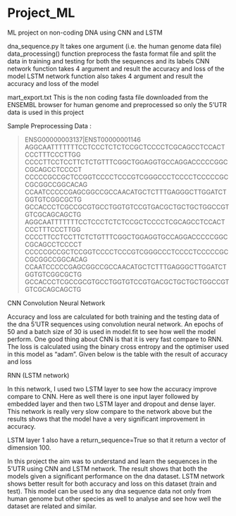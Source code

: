 # Project_ML

ML project on non-coding DNA using CNN and LSTM

dna_sequence.py
It takes one argument (i.e. the human genome data file) 
data_processing() function preprocess the fasta format file and split the data in training and testing for both the sequences and its labels 
CNN network function takes 4 argument and result the accuracy and loss of the model
LSTM network function also takes 4 argument and result the accuracy and loss of the model

mart_export.txt
	This is the non coding fasta file downloaded from the ENSEMBL browser for human genome and preprocessed so only the 5’UTR data is used in this project


Sample Preprocessing Data :

>ENSG00000003137|ENST00000001146
AGGCAATTTTTTTCCTCCCTCTCTCCGCTCCCCTCGCAGCCTCCACTCCCTTTCCCTTGG
CCCCTTCCTCCTTCTCTGTTTCGGCTGGAGGTGCCAGGACCCCCGGCCGCAGCCTCCCCT
CCCCCGCCGCTCCGGTCCCCTCCCGTCGGGCCCTCCCCTCCCCCGCCGCGGCCGGCACAG
CCAATCCCCCGAGCGGCCGCCAACATGCTCTTTGAGGGCTTGGATCTGGTGTCGGCGCTG
GCCACCCTCGCCGCGTGCCTGGTGTCCGTGACGCTGCTGCTGGCCGTGTCGCAGCAGCTG
AGGCAATTTTTTTCCTCCCTCTCTCCGCTCCCCTCGCAGCCTCCACTCCCTTTCCCTTGG
CCCCTTCCTCCTTCTCTGTTTCGGCTGGAGGTGCCAGGACCCCCGGCCGCAGCCTCCCCT
CCCCCGCCGCTCCGGTCCCCTCCCGTCGGGCCCTCCCCTCCCCCGCCGCGGCCGGCACAG
CCAATCCCCCGAGCGGCCGCCAACATGCTCTTTGAGGGCTTGGATCTGGTGTCGGCGCTG
GCCACCCTCGCCGCGTGCCTGGTGTCCGTGACGCTGCTGCTGGCCGTGTCGCAGCAGCTG

CNN Convolution Neural Network

Accuracy and loss are calculated for both training and the testing data of the dna 5’UTR sequences using convolution neural network. An epochs of 50 and a batch size of 30 is used in model.fit to see how well the model perform. One good thing about CNN is that it is very fast compare to RNN.  The loss is calculated using the binary cross entropy and the optimiser used in this model as “adam”. Given below is the table with the result of accuracy and loss

RNN (LSTM network)

In this network, I used two LSTM layer to see how the accuracy improve compare to CNN. Here as well there is one input layer followed by embedded layer and then two LSTM layer and dropout and dense layer. This network is really very slow compare to the network above but the results shows that the model have a very significant improvement in accuracy. 

LSTM layer 1 also have a return_sequence=True so that it return a vector of dimension 100. 

In this project the aim was to understand and learn the sequences in the 5’UTR using CNN and LSTM network. The result shows that both the models given a significant performance on the dna dataset. LSTM network shows better result for both accuracy and loss on this dataset (train and test). This model can be used to any dna sequence data not only from human genome but other species as well to analyse and see how well the dataset are related and similar. 

